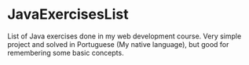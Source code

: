 # JavaExercisesList

List of Java exercises done in my web development course. Very simple project and solved in Portuguese (My native language), but good for remembering some basic concepts.
